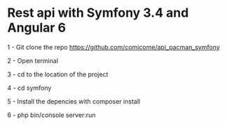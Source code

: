 # Rest api with Symfony 3.4 and Angular 6


1 - Git clone the repo https://github.com/comicome/api_pacman_symfony

2 - Open terminal 

3 - cd to the location of the project

4 - cd symfony

5 - Install the depencies with composer install

6 - php bin/console server:run

